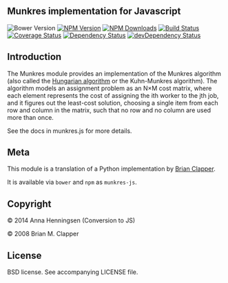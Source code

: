 Munkres implementation for Javascript
---------------------------------

![Bower Version](https://img.shields.io/bower/v/munkres-js.svg?style=flat)
[![NPM Version](https://img.shields.io/npm/v/munkres-js.svg?style=flat)](https://npmjs.org/package/munkres-js)
[![NPM Downloads](https://img.shields.io/npm/dm/munkres-js.svg?style=flat)](https://npmjs.org/package/munkres-js)
[![Build Status](https://travis-ci.org/addaleax/munkres-js.svg?style=flat&branch=master)](https://travis-ci.org/addaleax/munkres-js?branch=master)
[![Coverage Status](https://coveralls.io/repos/addaleax/munkres-js/badge.svg?branch=master)](https://coveralls.io/r/addaleax/munkres-js?branch=master)
[![Dependency Status](https://david-dm.org/addaleax/munkres-js.svg?style=flat)](https://david-dm.org/addaleax/munkres-js)
[![devDependency Status](https://david-dm.org/addaleax/munkres-js/dev-status.svg?style=flat)](https://david-dm.org/addaleax/munkres-js#info=devDependencies)

## Introduction

The Munkres module provides an implementation of the Munkres algorithm
(also called the [Hungarian algorithm][] or the Kuhn-Munkres algorithm).
The algorithm models an assignment problem as an N×M cost matrix, where
each element represents the cost of assigning the ith worker to the jth
job, and it figures out the least-cost solution, choosing a single item
from each row and column in the matrix, such that no row and no column are
used more than once.

[Hungarian algorithm]: https://en.wikipedia.org/wiki/Hungarian_algorithm

See the docs in munkres.js for more details.

## Meta

This module is a translation of a Python implementation by
[Brian Clapper](https://github.com/bmc/munkres).

It is available via `bower` and `npm` as `munkres-js`.

## Copyright

&copy; 2014 Anna Henningsen (Conversion to JS)

&copy; 2008 Brian M. Clapper

## License

BSD license. See accompanying LICENSE file.
